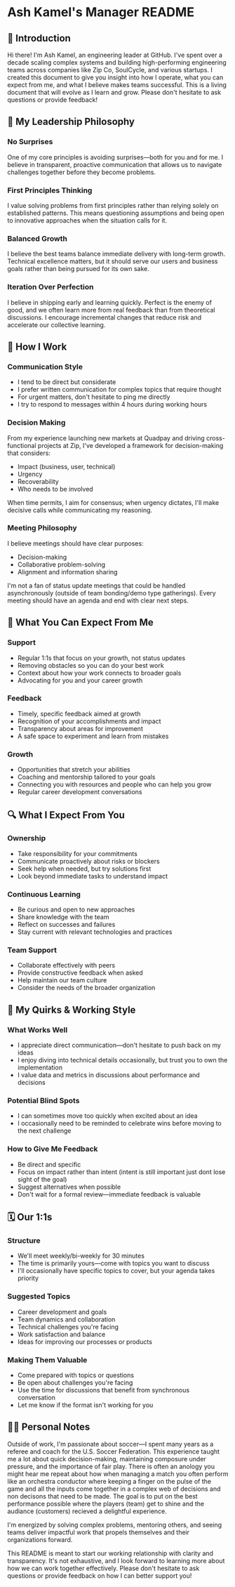 # Ash Kamel's Manager README

## 👋 Introduction

Hi there! I'm Ash Kamel, an engineering leader at GitHub. I've spent over a decade scaling complex systems and building high-performing engineering teams across companies like Zip Co, SoulCycle, and various startups. I created this document to give you insight into how I operate, what you can expect from me, and what I believe makes teams successful.
This is a living document that will evolve as I learn and grow. Please don't hesitate to ask questions or provide feedback!

## 🧭 My Leadership Philosophy

### No Surprises
One of my core principles is avoiding surprises—both for you and for me. I believe in transparent, proactive communication that allows us to navigate challenges together before they become problems.

### First Principles Thinking
I value solving problems from first principles rather than relying solely on established patterns. This means questioning assumptions and being open to innovative approaches when the situation calls for it.

### Balanced Growth
I believe the best teams balance immediate delivery with long-term growth. Technical excellence matters, but it should serve our users and business goals rather than being pursued for its own sake.

### Iteration Over Perfection
I believe in shipping early and learning quickly. Perfect is the enemy of good, and we often learn more from real feedback than from theoretical discussions. I encourage incremental changes that reduce risk and accelerate our collective learning.

## 💼 How I Work

### Communication Style
- I tend to be direct but considerate
- I prefer written communication for complex topics that require thought
- For urgent matters, don't hesitate to ping me directly
- I try to respond to messages within 4 hours during working hours

### Decision Making
From my experience launching new markets at Quadpay and driving cross-functional projects at Zip, I've developed a framework for decision-making that considers:

- Impact (business, user, technical)
- Urgency
- Recoverability
- Who needs to be involved

When time permits, I aim for consensus; when urgency dictates, I'll make decisive calls while communicating my reasoning.

### Meeting Philosophy
I believe meetings should have clear purposes:

- Decision-making
- Collaborative problem-solving
- Alignment and information sharing

I'm not a fan of status update meetings that could be handled asynchronously (outside of team bonding/demo type gatherings). Every meeting should have an agenda and end with clear next steps.

## 🤝 What You Can Expect From Me

### Support

- Regular 1:1s that focus on your growth, not status updates
- Removing obstacles so you can do your best work
- Context about how your work connects to broader goals
- Advocating for you and your career growth

### Feedback

- Timely, specific feedback aimed at growth
- Recognition of your accomplishments and impact
- Transparency about areas for improvement
- A safe space to experiment and learn from mistakes

### Growth

- Opportunities that stretch your abilities
- Coaching and mentorship tailored to your goals
- Connecting you with resources and people who can help you grow
- Regular career development conversations

## 🔍 What I Expect From You

### Ownership

- Take responsibility for your commitments
- Communicate proactively about risks or blockers
- Seek help when needed, but try solutions first
- Look beyond immediate tasks to understand impact

### Continuous Learning

- Be curious and open to new approaches
- Share knowledge with the team
- Reflect on successes and failures
- Stay current with relevant technologies and practices

### Team Support

- Collaborate effectively with peers
- Provide constructive feedback when asked
- Help maintain our team culture
- Consider the needs of the broader organization

## 🧩 My Quirks & Working Style

### What Works Well

- I appreciate direct communication—don't hesitate to push back on my ideas
- I enjoy diving into technical details occasionally, but trust you to own the implementation
- I value data and metrics in discussions about performance and decisions

### Potential Blind Spots

- I can sometimes move too quickly when excited about an idea
- I occasionally need to be reminded to celebrate wins before moving to the next challenge

### How to Give Me Feedback

- Be direct and specific
- Focus on impact rather than intent (intent is still important just dont lose sight of the goal)
- Suggest alternatives when possible
- Don't wait for a formal review—immediate feedback is valuable

## 🗓️ Our 1:1s

### Structure

- We'll meet weekly/bi-weekly for 30 minutes
- The time is primarily yours—come with topics you want to discuss
- I'll occasionally have specific topics to cover, but your agenda takes priority

### Suggested Topics

- Career development and goals
- Team dynamics and collaboration
- Technical challenges you're facing
- Work satisfaction and balance
- Ideas for improving our processes or products

### Making Them Valuable

- Come prepared with topics or questions
- Be open about challenges you're facing
- Use the time for discussions that benefit from synchronous conversation
- Let me know if the format isn't working for you

## 🏄‍♂️ Personal Notes
Outside of work, I'm passionate about soccer—I spent many years as a referee and coach for the U.S. Soccer Federation. This experience taught me a lot about quick decision-making, maintaining composure under pressure, and the importance of fair play.  There is often an anology you might hear me repeat about how when managing a match you often perform like an orchestra conductor where keeping a finger on the pulse of the game and all the inputs come together in a complex web of decisions and non decisons that need to be made. The goal is to put on the best performance possible where the players (team) get to shine and the audiance (customers) recieved a delightful experience.

I'm energized by solving complex problems, mentoring others, and seeing teams deliver impactful work that propels themselves and their organizations forward.

This README is meant to start our working relationship with clarity and transparency. It's not exhaustive, and I look forward to learning more about how we can work together effectively. Please don't hesitate to ask questions or provide feedback on how I can better support you!
